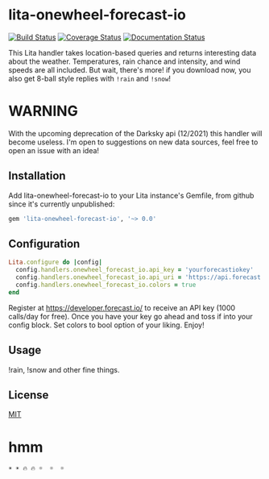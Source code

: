 # lita-onewheel-forecast-io

[![Build Status](https://travis-ci.org/onewheelskyward/lita-onewheel-forecast-io.png?branch=master)](https://travis-ci.org/onewheelskyward/lita-onewheel-forecast-io)
[![Coverage Status](https://coveralls.io/repos/onewheelskyward/lita-onewheel-forecast-io/badge.svg)](https://coveralls.io/r/onewheelskyward/lita-onewheel-forecast-io)
[![Documentation Status](https://readthedocs.org/projects/lita-onewheel-forecast-io/badge/?version=latest)](https://readthedocs.org/projects/lita-onewheel-forecast-io/?badge=latest)

This Lita handler takes location-based queries and returns interesting data about the weather.  Temperatures, rain chance and intensity, and wind speeds are all included.  But wait, there's more!  if you download now, you also get 8-ball style replies with `!rain` and `!snow`!

# WARNING

With the upcoming deprecation of the Darksky api (12/2021) this handler will become useless.  I'm open to suggestions on new data sources, feel free to open an issue with an idea!


## Installation

Add lita-onewheel-forecast-io to your Lita instance's Gemfile, from github since it's currently unpublished:

``` ruby
gem 'lita-onewheel-forecast-io', '~> 0.0'
```

## Configuration

``` ruby
Lita.configure do |config|
  config.handlers.onewheel_forecast_io.api_key = 'yourforecastiokey'
  config.handlers.onewheel_forecast_io.api_uri = 'https://api.forecast.io/forecast/'
  config.handlers.onewheel_forecast_io.colors = true
end
```
Register at https://developer.forecast.io/ to receive an API key (1000 calls/day for free). Once you have your key go ahead and toss if into your config block. Set colors to bool option of your liking. Enjoy!

## Usage

!rain, !snow and other fine things.

## License

[MIT](http://opensource.org/licenses/MIT)

# hmm
	☀ ☀ 🔥 🔥 ☼  ☼  ☼
